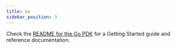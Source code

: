 ```yaml
---
title: Go
sidebar_position: 3
---
```


Check the [README for the Go PDK](https://github.com/extism/go-pdk#readme) for a Getting Started guide and reference documentation.

